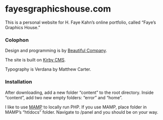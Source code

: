 fayesgraphicshouse.com
======================
This is a personal website for H. Faye Kahn’s online portfolio, called “Faye’s Graphics House.”

### Colophon

Design and programming is by [Beautiful Company](http://beautiful-company.com).

The site is built on [Kirby CMS](http://getkirby.com/).

Typography is Verdana by Matthew Carter.

### Installation

After downloading, add a new folder “content” to the root directory. Inside “content”, add two new empty folders: “error” and “home”.

I like to use [MAMP](http://mamp.info) to locally run PHP. If you use MAMP, place folder in MAMP’s “htldocs” folder. Navigate to /panel and you should be on your way.
